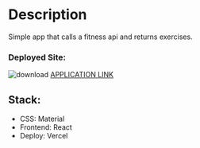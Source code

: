 # Description

Simple app that calls a fitness api and returns exercises.

### Deployed Site:
![download](https://user-images.githubusercontent.com/5303892/177187685-090ce7b5-f8da-44ff-b4e3-7c5753eba566.png)
[APPLICATION LINK](https://gym-exercises-nu.vercel.app/)

## Stack:

- CSS: Material
- Frontend: React
- Deploy: Vercel
